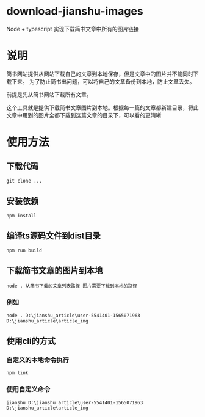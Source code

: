 # download-jianshu-images
Node + typescript 实现下载简书文章中所有的图片链接

# 说明

简书网站提供从网站下载自己的文章到本地保存，但是文章中的图片并不能同时下载下来。
为了防止简书出问题，可以将自己的文章备份到本地，防止文章丢失。

前提是先从简书网站下载所有文章。

这个工具就是提供下载简书文章图片到本地。根据每一篇的文章都新建目录，将此文章中用到的图片全都下载到这篇文章的目录下，可以看的更清晰

# 使用方法

## 下载代码

`git clone ...`

## 安装依赖

`npm install`

## 编译ts源码文件到dist目录

`npm run build`

## 下载简书文章的图片到本地

`node . 从简书下载的文章列表路径 图片需要下载到本地的路径 `

### 例如

`node . D:\jianshu_article\user-5541401-1565071963 D:\jianshu_article\article_img`

## 使用cli的方式

### 自定义的本地命令执行
`npm link`

### 使用自定义命令
`jianshu D:\jianshu_article\user-5541401-1565071963 D:\jianshu_article\article_img`
